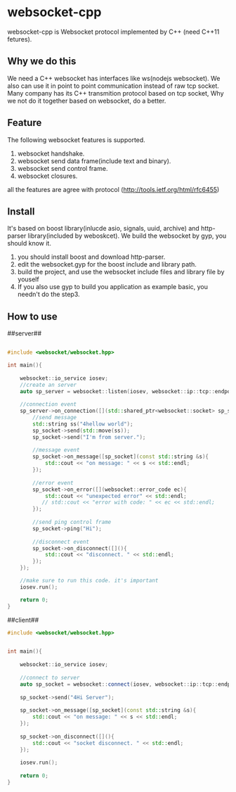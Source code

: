 websocket-cpp
==============
websocket-cpp is Websocket protocol implemented by C++ (need C++11 fetures). 

Why we do this
--------------
We need a C++ websocket has interfaces like ws(nodejs websocket). We also can use it in point to point communication instead of raw tcp socket. Many company has its C++ transmition protocol based on tcp socket, Why we not do it together based on websocket, do a better.

Feature
--------
The following websocket features is supported.
  1. websocket handshake.
  2. websocket send data frame(include text and binary).
  3. websocket send control frame.
  4. websocket closures.
  
all the features are agree with protocol (http://tools.ietf.org/html/rfc6455)

Install
--------
It's based on boost library(inlucde asio, signals, uuid, archive) and http-parser library(included by weboskcet). We build the websocket by gyp, you should know it.
  1. you should install boost and download http-parser.
  2. edit the websocket.gyp for the boost include and library path.
  3. build the project, and use the websocket include files and library file by youself
  4. If you also use gyp to build you application as example basic, you needn't do the step3.
  
How to use
----------
##server##
```c++

#include <websocket/websocket.hpp>

int main(){
    
    websocket::io_service iosev;
    //create an server
    auto sp_server = websocket::listen(iosev, websocket::ip::tcp::endpoint(websocket::ip::tcp::v4(), 4231));
    
    //connection event
    sp_server->on_connection([](std::shared_ptr<websocket::socket> sp_socket){
        //send message
        std::string ss("4hellow world");
        sp_socket->send(std::move(ss));
        sp_socket->send("I'm from server.");
        
        //message event
        sp_socket->on_message([sp_socket](const std::string &s){
            std::cout << "on message: " << s << std::endl;
        });
        
        //error event
        sp_socket->on_error([](websocket::error_code ec){
            std::cout << "unexpected error" << std::endl;
           // std::cout << "error with code: " << ec << std::endl;
        });
        
        //send ping control frame
        sp_socket->ping("Hi");
        
        //disconnect event
        sp_socket->on_disconnect([](){
            std::cout << "disconnect. " << std::endl;
        });
    });

    //make sure to run this code. it's important
    iosev.run();

    return 0;
}
```
##client##
```c++
#include <websocket/websocket.hpp>


int main(){
    
    websocket::io_service iosev;
    
    //connect to server
    auto sp_socket = websocket::connect(iosev, websocket::ip::tcp::endpoint(websocket::ip::tcp::v4(), 4231));
    
    sp_socket->send("4Hi Server");
    
    sp_socket->on_message([sp_socket](const std::string &s){
        std::cout << "on message: " << s << std::endl;
    });
    
    sp_socket->on_disconnect([](){
        std::cout << "socket disconnect. " << std::endl;
    });
    
    iosev.run();
    
    return 0;
}
```
